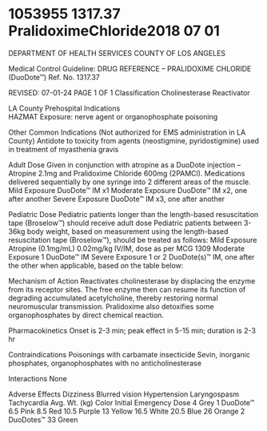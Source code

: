 # 1053955 1317.37 PralidoximeChloride2018 07 01

DEPARTMENT OF HEALTH SERVICES 
COUNTY OF LOS ANGELES 
 
Medical Control Guideline: DRUG REFERENCE – PRALIDOXIME CHLORIDE 
(DuoDote™) 
Ref. No. 1317.37 
 
 
REVISED: 07-01-24                                        PAGE 1 OF 1 
Classification 
 Cholinesterase Reactivator 
 
LA County Prehospital Indications  
HAZMAT Exposure: nerve agent or organophosphate poisoning 
 
Other Common Indications (Not authorized for EMS administration in LA County) 
Antidote to toxicity from agents (neostigmine, pyridostigmine) used in treatment of myasthenia gravis 
 
Adult Dose 
Given in conjunction with atropine as a DuoDote injection – Atropine 2.1mg and Pralidoxime Chloride 
600mg (2PAMCl). Medications delivered sequentially by one syringe into 2 different areas of the muscle. 
Mild Exposure DuoDote™ IM x1 
Moderate Exposure DuoDote™ IM x2, one after another 
Severe Exposure DuoDote™ IM x3, one after another 
 
Pediatric Dose 
Pediatric patients longer than the length-based resuscitation tape (Broselow™) should receive adult dose 
Pediatric patients between 3-36kg body weight, based on measurement using the length-based 
resuscitation tape (Broselow™), should be treated as follows: 
 Mild Exposure Atropine (0.1mg/mL) 0.02mg/kg IV/IM, dose as per MCG 1309 
Moderate Exposure 1 DuoDote™ IM 
Severe Exposure 1 or 2 DuoDote(s)™ IM, one after the other when applicable, based on the table 
below: 
 
 
 
 
 
 
 
 
 
 
 
 
Mechanism of Action 
Reactivates cholinesterase by displacing the enzyme from its receptor sites. The free enzyme then can 
resume its function of degrading accumulated acetylcholine, thereby restoring normal neuromuscular 
transmission. Pralidoxime also detoxifies some organophosphates by direct chemical reaction. 
 
Pharmacokinetics 
Onset is 2-3 min; peak effect in 5-15 min; duration is 2-3 hr 
 
Contraindications 
Poisonings with carbamate insecticide Sevin, inorganic phosphates, organophosphates with no 
anticholinesterase 
 
Interactions 
 None 
 
Adverse Effects 
 Dizziness 
 Blurred vision 
 Hypertension 
 Laryngospasm 
Tachycardia 
Avg. Wt. (kg) Color Initial Emergency Dose 
4 Grey 
1 DuoDote™ 
6.5 Pink 
8.5 Red 
10.5 Purple 
13 Yellow 
16.5 White 
20.5 Blue 
26 Orange 
2 DuoDotes™ 
33 Green
